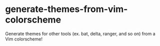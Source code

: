 # generate-themes-from-vim-colorscheme

Generate themes for other tools (ex. bat, delta, ranger, and so on) from a Vim colorscheme!
